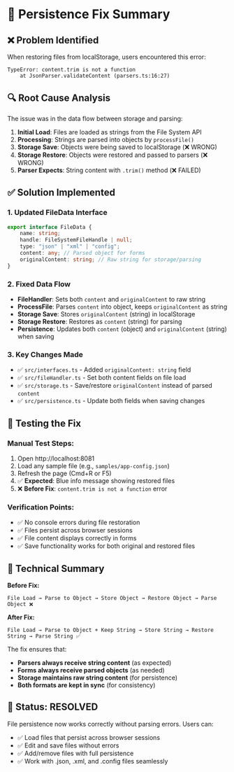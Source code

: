 # 🔧 Persistence Fix Summary

## ❌ **Problem Identified**

When restoring files from localStorage, users encountered this error:

```
TypeError: content.trim is not a function
    at JsonParser.validateContent (parsers.ts:16:27)
```

## 🔍 **Root Cause Analysis**

The issue was in the data flow between storage and parsing:

1. **Initial Load**: Files are loaded as strings from the File System API
2. **Processing**: Strings are parsed into objects by `processFile()`
3. **Storage Save**: Objects were being saved to localStorage (❌ WRONG)
4. **Storage Restore**: Objects were restored and passed to parsers (❌ WRONG)
5. **Parser Expects**: String content with `.trim()` method (❌ FAILED)

## ✅ **Solution Implemented**

### 1. **Updated FileData Interface**

```typescript
export interface FileData {
	name: string;
	handle: FileSystemFileHandle | null;
	type: "json" | "xml" | "config";
	content: any; // Parsed object for forms
	originalContent: string; // Raw string for storage/parsing
}
```

### 2. **Fixed Data Flow**

- **FileHandler**: Sets both `content` and `originalContent` to raw string
- **ProcessFile**: Parses `content` into object, keeps `originalContent` as string
- **Storage Save**: Stores `originalContent` (string) in localStorage
- **Storage Restore**: Restores as `content` (string) for parsing
- **Persistence**: Updates both `content` (object) and `originalContent` (string) when saving

### 3. **Key Changes Made**

- ✅ `src/interfaces.ts` - Added `originalContent: string` field
- ✅ `src/fileHandler.ts` - Set both content fields on file load
- ✅ `src/storage.ts` - Save/restore `originalContent` instead of parsed `content`
- ✅ `src/persistence.ts` - Update both fields when saving changes

## 🧪 **Testing the Fix**

### **Manual Test Steps:**

1. Open http://localhost:8081
2. Load any sample file (e.g., `samples/app-config.json`)
3. Refresh the page (Cmd+R or F5)
4. ✅ **Expected**: Blue info message showing restored files
5. ❌ **Before Fix**: `content.trim is not a function` error

### **Verification Points:**

- ✅ No console errors during file restoration
- ✅ Files persist across browser sessions
- ✅ File content displays correctly in forms
- ✅ Save functionality works for both original and restored files

## 🎯 **Technical Summary**

**Before Fix:**

```
File Load → Parse to Object → Store Object → Restore Object → Parse Object ❌
```

**After Fix:**

```
File Load → Parse to Object + Keep String → Store String → Restore String → Parse String ✅
```

The fix ensures that:

- **Parsers always receive string content** (as expected)
- **Forms always receive parsed objects** (as needed)
- **Storage maintains raw string content** (for persistence)
- **Both formats are kept in sync** (for consistency)

## 🚀 **Status: RESOLVED**

File persistence now works correctly without parsing errors. Users can:

- ✅ Load files that persist across browser sessions
- ✅ Edit and save files without errors
- ✅ Add/remove files with full persistence
- ✅ Work with .json, .xml, and .config files seamlessly
